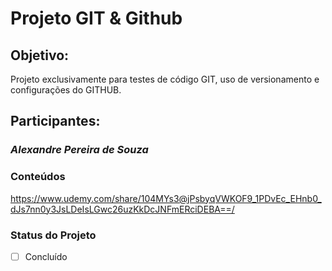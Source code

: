 # Projeto GIT & Github

## Objetivo:

Projeto exclusivamente para testes de código GIT, uso de versionamento e configurações do GITHUB.

## Participantes:

### *Alexandre Pereira de Souza*

### Conteúdos

https://www.udemy.com/share/104MYs3@jPsbyqVWKOF9_1PDvEc_EHnb0_dJs7nn0y3JsLDeIsLGwc26uzKkDcJNFmERciDEBA==/

### Status do Projeto
- [ ] Concluído

